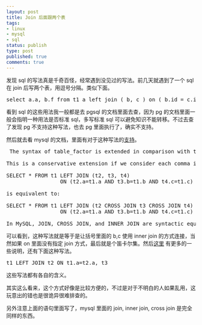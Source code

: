 ```yaml
---
layout: post
title: Join 后面跟两个表
tags:
- linux
- mysql
- sql
status: publish
type: post
published: true
comments: true
---
```


发现 sql 的写法真是千奇百怪，经常遇到没见过的写法。前几天就遇到了一个 sql 在 join 后写两个表，用逗号分隔。类似下面。



<pre class="prettyprint lang-sql">
select a.a, b.f from t1 a left join ( b, c ) on ( b.id = c.id and b.a = a.a )
</pre>


看到 sql 的这些用法我一般都是去 pgsql 的文档里面去查，因为 pg 的文档里面一般会指明一种用法是否标准 sql，多写标准 sql 可以避免知识不能转移。不过去查了发现 pg 不支持这种写法，也去 pg 里面执行了，确实不支持。


然后就去看 mysql 的文档，里面有对于这种写法的<a href="http://dev.mysql.com/doc/refman/5.1/en/join.html">支持</a>。



<pre class="prettyprint lang-text">
 The syntax of table_factor is extended in comparison with the SQL Standard. The latter accepts only table_reference, not a list of them inside a pair of parentheses.

This is a conservative extension if we consider each comma in a list of table_reference items as equivalent to an inner join. For example:

SELECT * FROM t1 LEFT JOIN (t2, t3, t4)
                 ON (t2.a=t1.a AND t3.b=t1.b AND t4.c=t1.c)

is equivalent to:

SELECT * FROM t1 LEFT JOIN (t2 CROSS JOIN t3 CROSS JOIN t4)
                 ON (t2.a=t1.a AND t3.b=t1.b AND t4.c=t1.c)

In MySQL, JOIN, CROSS JOIN, and INNER JOIN are syntactic equivalents (they can replace each other). In standard SQL, they are not equivalent. INNER JOIN is used with an ON clause, CROSS JOIN is used otherwise. 
</pre>


可以看到，这种写法就是等于是让括号里面的 b,c 使用 inner join 的方式连接，当然如果 on 里面没有指定 join 方式，最后就是个笛卡尔集。然后<a href="http://dev.mysql.com/doc/refman/5.1/en/nested-join-optimization.html">这里</a> 有更多的一些说明，还有下面这种写法。



<pre class="prettyprint lang-sql">
t1 LEFT JOIN t2 ON t1.a=t2.a, t3
</pre>


这些写法都有各自的含义。


其实这么看来，这个方式好像是比较方便的，不过是对于不明白的人如果乱用，这玩意出的错也是很诡异很难排查的。


另外注意上面的语句里面写了，mysql 里面的 join, inner join, cross join 是完全同样的东西。

